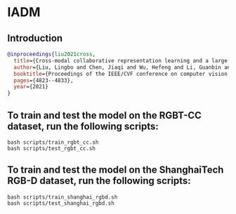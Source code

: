 # IADM

## Introduction

<!-- [ALGORITHM] -->

```BibTeX
@inproceedings{liu2021cross,
  title={Cross-modal collaborative representation learning and a large-scale rgbt benchmark for crowd counting},
  author={Liu, Lingbo and Chen, Jiaqi and Wu, Hefeng and Li, Guanbin and Li, Chenglong and Lin, Liang},
  booktitle={Proceedings of the IEEE/CVF conference on computer vision and pattern recognition},
  pages={4823--4833},
  year={2021}
}
```

## To train and test the model on the RGBT-CC dataset, run the following scripts:
```shell
bash scripts/train_rgbt_cc.sh
bash scripts/test_rgbt_cc.sh
```

## To train and test the model on the ShanghaiTech RGB-D dataset, run the following scripts:
```shell
bash scripts/train_shanghai_rgbd.sh
bash scripts/test_shanghai_rgbd.sh
```